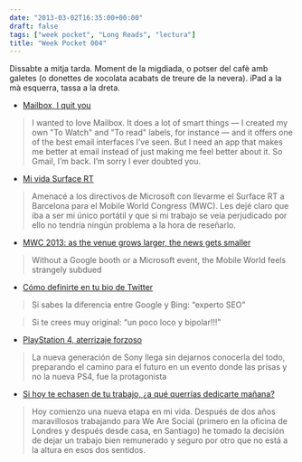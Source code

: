 ```yaml
---
date: "2013-03-02T16:35:00+00:00"
draft: false
tags: ["week pocket", "Long Reads", "lectura"]
title: "Week Pocket 004"
---
```

Dissabte a mitja tarda. Moment de la migdiada, o potser del cafè amb galetes (o donettes de xocolata acabats de treure de la nevera). iPad a la mà esquerra, tassa a la dreta.

- [Mailbox, I quit you](http://www.theverge.com/2013/2/26/4031558/mailbox-i-quit-you)

 > I wanted to love Mailbox. It does a lot of smart things — I created my own "To Watch" and "To read" labels, for instance — and it offers one of the best email interfaces I’ve seen. But I need an app that makes me better at email instead of just making me feel better about it. So Gmail, I’m back. I’m sorry I ever doubted you.

- [Mi vida Surface RT](http://www.expansion.com/blogs/uriondo/2013/03/01/mi-vida-surface-rt.html)

 > Amenacé a los directivos de Microsoft con llevarme el Surface RT a Barcelona para el Mobile World Congress (MWC). Les dejé claro que iba a ser mi único portátil y que si mi trabajo se veía perjudicado por ello no tendría ningún problema a la hora de reseñarlo. 

- [MWC 2013: as the venue grows larger, the news gets smaller](http://www.theverge.com/2013/2/26/4027936/mwc-2013-larger-venue-smaller-news)

 > Without a Google booth or a Microsoft event, the Mobile World feels strangely subdued

- [Cómo definirte en tu bio de Twitter](http://fernandodecordoba.tumblr.com/post/43394555925/como-definirte-en-tu-bio-de-twitter)

 > Si sabes la diferencia entre Google y Bing: “experto SEO”

 > Si te crees muy original: “un poco loco y bipolar!!!”

- [PlayStation 4, aterrizaje forzoso](http://cuatrodoce.com/playstation-4-aterrizaje-forzoso/)

 > La nueva generación de Sony llega sin dejarnos conocerla del todo, preparando el camino para el futuro en un evento donde las prisas y no la nueva PS4, fue la protagonista

- [Si hoy te echasen de tu trabajo, ¿a qué querrías dedicarte mañana?](http://mamblings.com/jaimenovoa/2013/3/1/si-hoy-te-echasen-de-tu-trabajo-a-qu-querras-dedicarte-maana)

 > Hoy comienzo una nueva etapa en mi vida. Después de dos años maravillosos trabajando para We Are Social (primero en la oficina de Londres y después desde casa, en Santiago) he tomado la decisión de dejar un trabajo bien remunerado y seguro por otro que no está a la altura en esos dos sentidos.